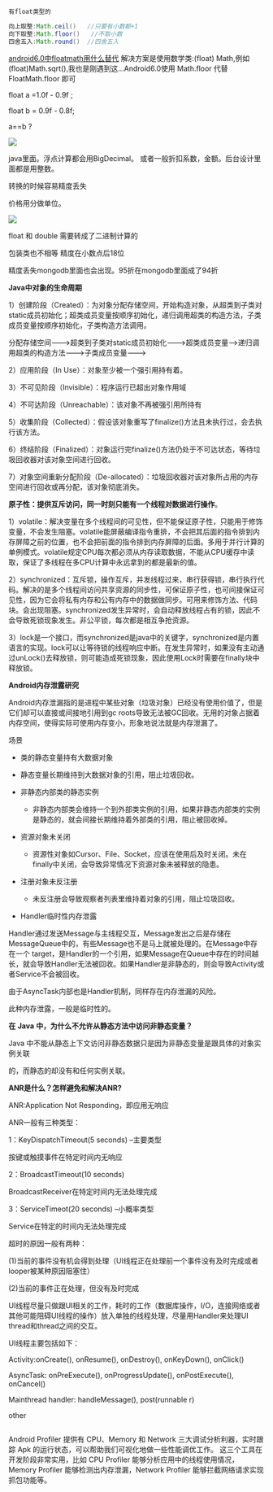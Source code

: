 ```java
有float类型的

向上取整:Math.ceil()   //只要有小数都+1
向下取整:Math.floor()   //不取小数
四舍五入:Math.round()  //四舍五入

```

[android6.0中floatmath用什么替代](https://zhidao.baidu.com/question/938772510489341692.html) 
解决方案是使用数学类:(float) Math,例如(float)Math.sqrt(),我也是刚遇到这...Android6.0使用 Math.floor 代替 FloatMath.floor 即可



float a =1.0f - 0.9f ;

float b = 0.9f - 0.8f;



a==b ?

![](D:\DJGitBook\img\float.png)

java里面。浮点计算都会用BigDecimal。 或者一般折扣系数，金额。后台设计里面都是用整数。

转换的时候容易精度丢失

价格用分做单位。

![](D:\DJGitBook\img\float2.jpg)

float 和 double  需要转成了二进制计算的  

包装类也不相等   精度在小数点后18位

精度丢失mongodb里面也会出现。95折在mongodb里面成了94折



**Java中对象的生命周期**

1）创建阶段（Created）：为对象分配存储空间，开始构造对象，从超类到子类对static成员初始化；超类成员变量按顺序初始化，递归调用超类的构造方法，子类成员变量按顺序初始化，子类构造方法调用。

分配存储空间--->超类到子类对static成员初始化--->超类成员变量-->递归调用超类的构造方法--->子类成员变量--->

2）应用阶段（In Use）：对象至少被一个强引用持有着。

3）不可见阶段（Invisible）：程序运行已超出对象作用域

4）不可达阶段（Unreachable）：该对象不再被强引用所持有

5）收集阶段（Collected）：假设该对象重写了finalize()方法且未执行过，会去执行该方法。

6）终结阶段（Finalized）：对象运行完finalize()方法仍处于不可达状态，等待垃圾回收器对该对象空间进行回收。

7）对象空间重新分配阶段（De-allocated）：垃圾回收器对该对象所占用的内存空间进行回收或再分配，该对象彻底消失。







**原子性：提供互斥访问，同一时刻只能有一个线程对数据进行操作**。

1）volatile：解决变量在多个线程间的可见性，但不能保证原子性，只能用于修饰变量，不会发生阻塞。volatile能屏蔽编译指令重排，不会把其后面的指令排到内存屏障之前的位置，也不会把前面的指令排到内存屏障的后面。多用于并行计算的单例模式。volatile规定CPU每次都必须从内存读取数据，不能从CPU缓存中读取，保证了多线程在多CPU计算中永远拿到的都是最新的值。

 

2）synchronized：互斥锁，操作互斥，并发线程过来，串行获得锁，串行执行代码。解决的是多个线程间访问共享资源的同步性，可保证原子性，也可间接保证可见性，因为它会将私有内存和公有内存中的数据做同步。可用来修饰方法、代码块。会出现阻塞。synchronized发生异常时，会自动释放线程占有的锁，因此不会导致死锁现象发生。非公平锁，每次都是相互争抢资源。

 

3）lock是一个接口，而synchronized是java中的关键字，synchronized是内置语言的实现。lock可以让等待锁的线程响应中断。在发生异常时，如果没有主动通过unLock()去释放锁，则可能造成死锁现象，因此使用Lock时需要在finally块中释放锁。



**Android内存泄露研究**

Android内存泄漏指的是进程中某些对象（垃圾对象）已经没有使用价值了，但是它们却可以直接或间接地引用到gc roots导致无法被GC回收。无用的对象占据着内存空间，使得实际可使用内存变小，形象地说法就是内存泄漏了。

场景

+ 类的静态变量持有大数据对象

+ 静态变量长期维持到大数据对象的引用，阻止垃圾回收。

+ 非静态内部类的静态实例
  + 非静态内部类会维持一个到外部类实例的引用，如果非静态内部类的实例是静态的，就会间接长期维持着外部类的引用，阻止被回收掉。

+ 资源对象未关闭
  + 资源性对象如Cursor、File、Socket，应该在使用后及时关闭。未在finally中关闭，会导致异常情况下资源对象未被释放的隐患。

+ 注册对象未反注册
  + 未反注册会导致观察者列表里维持着对象的引用，阻止垃圾回收。

+ Handler临时性内存泄露

 

Handler通过发送Message与主线程交互，Message发出之后是存储在MessageQueue中的，有些Message也不是马上就被处理的。在Message中存在一个 target，是Handler的一个引用，如果Message在Queue中存在的时间越长，就会导致Handler无法被回收。如果Handler是非静态的，则会导致Activity或者Service不会被回收。 

由于AsyncTask内部也是Handler机制，同样存在内存泄漏的风险。 

此种内存泄露，一般是临时性的。

**在** **Java** **中，为什么不允许从静态方法中访问非静态变量？** 

Java 中不能从静态上下文访问非静态数据只是因为非静态变量是跟具体的对象实例关联 

的，而静态的却没有和任何实例关联。 



**ANR是什么？怎样避免和解决ANR?**

 

ANR:Application Not Responding，即应用无响应

ANR一般有三种类型：

1：KeyDispatchTimeout(5 seconds) –主要类型

按键或触摸事件在特定时间内无响应

2：BroadcastTimeout(10 seconds)

BroadcastReceiver在特定时间内无法处理完成

3：ServiceTimeot(20 seconds) –小概率类型

Service在特定的时间内无法处理完成

 

超时的原因一般有两种：

 (1)当前的事件没有机会得到处理（UI线程正在处理前一个事件没有及时完成或者looper被某种原因阻塞住）

 (2)当前的事件正在处理，但没有及时完成

 UI线程尽量只做跟UI相关的工作，耗时的工作（数据库操作，I/O，连接网络或者其他可能阻碍UI线程的操作）放入单独的线程处理，尽量用Handler来处理UI thread和thread之间的交互。

 

UI线程主要包括如下：

Activity:onCreate(), onResume(), onDestroy(), onKeyDown(), onClick()

AsyncTask: onPreExecute(), onProgressUpdate(), onPostExecute(), onCancel()

Mainthread handler: handleMessage(), post(runnable r)

other

![]()





Android Profiler 提供有 CPU、Memory 和 Network 三大调试分析利器，实时跟踪 Apk 的运行状态，可以帮助我们可视化地做一些性能调优工作。
这三个工具在开发阶段非常实用，比如 CPU Profiler 能够分析应用中的线程使用情况，Memory Profiler 能够检测出内存泄漏，Network Profiler 能够拦截网络请求实现抓包功能等。